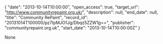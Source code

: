 {
  "date": "2013-10-14T10:00:00", 
  "open_access": true, 
  "target_url": "http://www.communityrepaint.org.uk/", 
  "description": null, 
  "end_date": null, 
  "title": "Community RePaint", 
  "record_id": "20131014T100000/pz7IpMJO1Jg/Dbqz5ZZW1g==", 
  "publisher": "communityrepaint.org.uk", 
  "start_date": "2013-10-14T10:00:00Z"
}

None